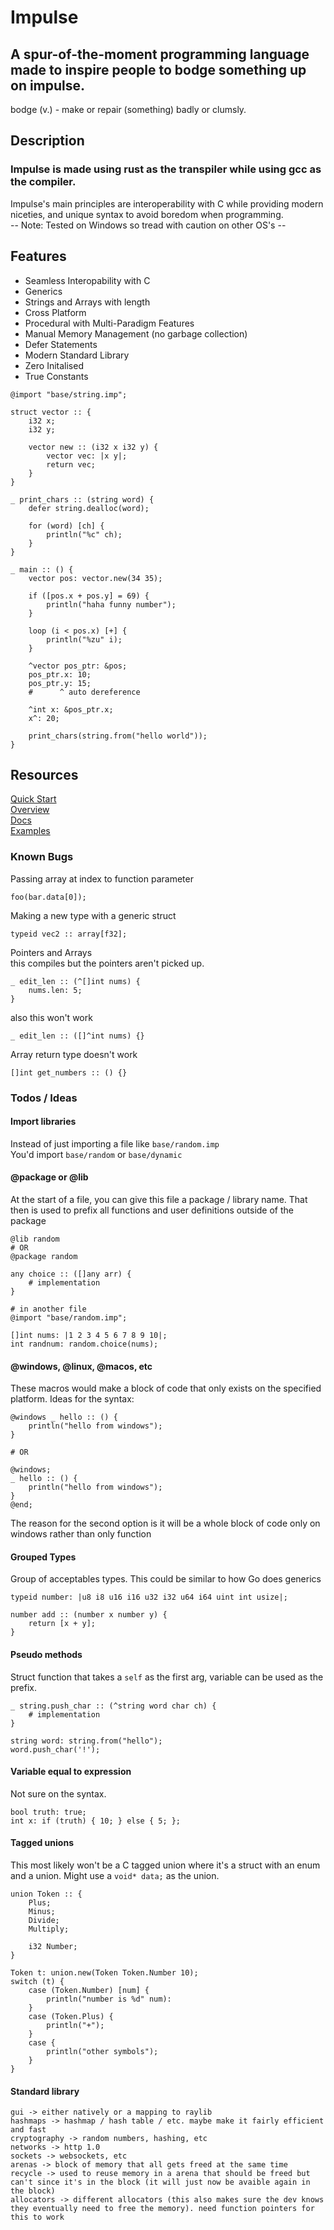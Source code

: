 # Impulse
## A spur-of-the-moment programming language made to inspire people to bodge something up on impulse.
bodge (v.) - make or repair (something) badly or clumsly.

## Description
### Impulse is made using rust as the transpiler while using gcc as the compiler.
Impulse's main principles are interoperability with C while providing modern niceties, and unique syntax to avoid boredom when programming.<br>
-- Note: Tested on Windows so tread with caution on other OS's --

## Features
- Seamless Interopability with C
- Generics
- Strings and Arrays with length
- Cross Platform
- Procedural with Multi-Paradigm Features
- Manual Memory Management (no garbage collection)
- Defer Statements
- Modern Standard Library
- Zero Initalised
- True Constants

```
@import "base/string.imp";

struct vector :: {
    i32 x;
    i32 y;

    vector new :: (i32 x i32 y) {
        vector vec: |x y|;
        return vec;
    }
}

_ print_chars :: (string word) {
    defer string.dealloc(word);

    for (word) [ch] {
        println("%c" ch);
    }
}

_ main :: () {
    vector pos: vector.new(34 35);

    if ([pos.x + pos.y] = 69) {
        println("haha funny number");
    }

    loop (i < pos.x) [+] {
        println("%zu" i);
    }

    ^vector pos_ptr: &pos;
    pos_ptr.x: 10;
    pos_ptr.y: 15;
    #      ^ auto dereference

    ^int x: &pos_ptr.x;
    x^: 20;

    print_chars(string.from("hello world"));
}
```

## Resources
<a href="./DOCS/QuickStart.md">Quick Start</a><br>
<a href="./DOCS/Overview.md">Overview</a><br>
<a href="./DOCS/Docs.md">Docs</a><br>
<a href="./examples">Examples</a>

### Known Bugs
Passing array at index to function parameter
```
foo(bar.data[0]);
```

Making a new type with a generic struct
```
typeid vec2 :: array[f32];
```

Pointers and Arrays<br>
this compiles but the pointers aren't picked up.
```
_ edit_len :: (^[]int nums) {
    nums.len: 5;
}
```
also this won't work
```
_ edit_len :: ([]^int nums) {}
```

Array return type doesn't work
```
[]int get_numbers :: () {}
```

### Todos / Ideas
#### Import libraries
Instead of just importing a file like `base/random.imp`<br>
You'd import `base/random` or `base/dynamic`

#### @package or @lib
At the start of a file, you can give this file a package / library name. That then is used to prefix all functions and user definitions outside of the package
```
@lib random
# OR 
@package random

any choice :: ([]any arr) {
    # implementation
}

# in another file
@import "base/random.imp";

[]int nums: |1 2 3 4 5 6 7 8 9 10|;
int randnum: random.choice(nums);
```

#### @windows, @linux, @macos, etc
These macros would make a block of code that only exists on the specified platform. Ideas for the syntax:
```
@windows _ hello :: () {
    println("hello from windows");
}

# OR

@windows;
_ hello :: () {
    println("hello from windows");
}
@end;

```
The reason for the second option is it will be a whole block of code only on windows rather than only function

#### Grouped Types
Group of acceptables types. This could be similar to how Go does generics
```
typeid number: |u8 i8 u16 i16 u32 i32 u64 i64 uint int usize|;

number add :: (number x number y) {
    return [x + y];
}
```

#### Pseudo methods
Struct function that takes a `self` as the first arg, variable can be used as the prefix.
```
_ string.push_char :: (^string word char ch) {
    # implementation
}

string word: string.from("hello");
word.push_char('!');
```

#### Variable equal to expression
Not sure on the syntax.
```
bool truth: true;
int x: if (truth) { 10; } else { 5; };
```

#### Tagged unions
This most likely won't be a C tagged union where it's a struct with an enum and a union. Might use a `void* data;` as the union.
```
union Token :: {
    Plus;
    Minus;
    Divide;
    Multiply;

    i32 Number;
}

Token t: union.new(Token Token.Number 10);
switch (t) {
    case (Token.Number) [num] {
        println("number is %d" num):
    }
    case (Token.Plus) {
        println("+");
    }
    case {
        println("other symbols");
    }
}
```

#### Standard library
```
gui -> either natively or a mapping to raylib
hashmaps -> hashmap / hash table / etc. maybe make it fairly efficient and fast
cryptography -> random numbers, hashing, etc
networks -> http 1.0
sockets -> websockets, etc
arenas -> block of memory that all gets freed at the same time
recycle -> used to reuse memory in a arena that should be freed but can't since it's in the block (it will just now be avaible again in the block)
allocators -> different allocators (this also makes sure the dev knows they eventually need to free the memory). need function pointers for this to work
```
